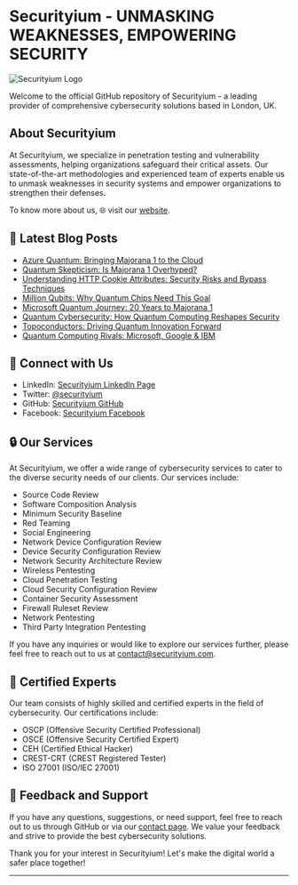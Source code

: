 # Securityium - UNMASKING WEAKNESSES, EMPOWERING SECURITY

![Securityium Logo](https://www.securityium.com/wp-content/uploads/2024/06/final-footer-logo.svg)

Welcome to the official GitHub repository of Securityium - a leading provider of comprehensive cybersecurity solutions based in London, UK.

## About Securityium

At Securityium, we specialize in penetration testing and vulnerability assessments, helping organizations safeguard their critical assets. Our state-of-the-art methodologies and experienced team of experts enable us to unmask weaknesses in security systems and empower organizations to strengthen their defenses.

To know more about us, 🌐 visit our [website](https://www.securityium.com/).

## 📕 **Latest Blog Posts**
<!-- BLOG-POST-LIST:START -->
- [Azure Quantum: Bringing Majorana 1 to the Cloud](https://www.securityium.com/azure-quantum-bringing-majorana-1-to-the-cloud/)
- [Quantum Skepticism: Is Majorana 1 Overhyped?](https://www.securityium.com/quantum-skepticism-is-majorana-1-overhyped/)
- [Understanding HTTP Cookie Attributes: Security Risks and Bypass Techniques](https://www.securityium.com/understanding-http-cookie-attributes-ssecurity-risks-bypass/)
- [Million Qubits: Why Quantum Chips Need This Goal](https://www.securityium.com/million-qubits-why-quantum-chips-need-this-goal/)
- [Microsoft Quantum Journey: 20 Years to Majorana 1](https://www.securityium.com/microsoft-quantum-journey-20-years-to-majorana-1/)
- [Quantum Cybersecurity: How Quantum Computing Reshapes Security](https://www.securityium.com/quantum-cybersecurity-how-quantum-computing-reshapes-security/)
- [Topoconductors: Driving Quantum Innovation Forward](https://www.securityium.com/topoconductors-driving-quantum-innovation-forward/)
- [Quantum Computing Rivals: Microsoft, Google &amp; IBM](https://www.securityium.com/quantum-computing-rivals-microsoft-google-ibm/)
<!-- BLOG-POST-LIST:END -->


## 🚀 Connect with Us

- LinkedIn: [Securityium LinkedIn Page](https://www.linkedin.com/company/securityium/)
- Twitter: [@securityium](https://twitter.com/securityium)
- GitHub: [Securityium GitHub](https://github.com/securityium)
- Facebook: [Securityium Facebook](https://www.facebook.com/people/Securityium/100091710502688/)

## 🔒 Our Services

At Securityium, we offer a wide range of cybersecurity services to cater to the diverse security needs of our clients. Our services include:

- Source Code Review
- Software Composition Analysis
- Minimum Security Baseline
- Red Teaming
- Social Engineering
- Network Device Configuration Review
- Device Security Configuration Review
- Network Security Architecture Review
- Wireless Pentesting
- Cloud Penetration Testing
- Cloud Security Configuration Review
- Container Security Assessment
- Firewall Ruleset Review
- Network Pentesting
- Third Party Integration Pentesting


If you have any inquiries or would like to explore our services further, please feel free to reach out to us at contact@securityium.com.


## 🎩 Certified Experts

Our team consists of highly skilled and certified experts in the field of cybersecurity. Our certifications include:

- OSCP (Offensive Security Certified Professional)
- OSCE (Offensive Security Certified Expert)
- CEH (Certified Ethical Hacker)
- CREST-CRT (CREST Registered Tester)
- ISO 27001 (ISO/IEC 27001)


## 🌟 Feedback and Support

If you have any questions, suggestions, or need support, feel free to reach out to us through GitHub or via our [contact page](https://www.securityium.com/contact/). We value your feedback and strive to provide the best cybersecurity solutions.


Thank you for your interest in Securityium!
Let's make the digital world a safer place together!

---